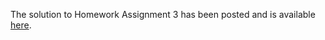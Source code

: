 <!--
.. title: Assignment 3 Solution Posted
.. slug: assignment-3-solution-posted
.. date: 2014-10-14 20:45:13 UTC-05:00
.. tags: 
.. link: 
.. description: 
.. type: text
-->

The solution to Homework Assignment 3 has been posted and is available 
<a href="http://nbviewer.ipython.org/github/johntfoster/PGE383-AdvGeomechanics/blob/master/files/assignment3_solution.ipynb" target="blank_">here</a>.
